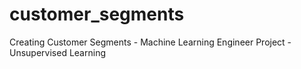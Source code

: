 # customer_segments
Creating Customer Segments - Machine Learning Engineer Project - Unsupervised Learning
